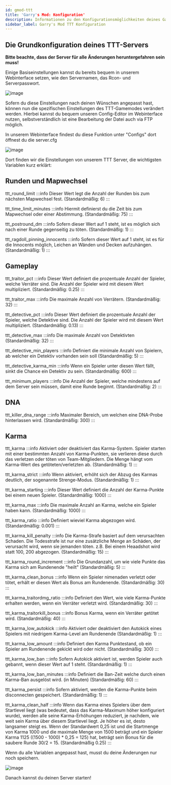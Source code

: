 ```yaml
---
id: gmod-ttt
title: 'Garry's Mod: Konfiguration'
description: Informationen zu den Konfigurationsmöglichkeiten deines Garry's Mod TTT-Server von ZAP-Hosting - ZAP-Hosting.com Dokumentation
sidebar_label: Garry's Mod TTT Konfiguration
---
```


## Die Grundkonfiguration deines TTT-Servers

**Bitte beachte, dass der Server für alle Änderungen heruntergefahren sein muss!**

Einige Basiseinstellungen kannst du bereits bequem in unserem Webinterface setzen, wie den Servernamen, das Rcon- und Serverpasswort.

![image](https://user-images.githubusercontent.com/26007280/189975778-3bc41b8b-c637-4f29-a7c5-7b80f184a70f.png)

Sofern du diese Einstellungen nach deinen Wünschen angepasst hast, können nun die spezifischen Einstellungen des TTT-Gamemodes verändert werden. Hierbei kannst du bequem unseren Config-Editor im Webinterface nutzen, selbstverständlich ist eine Bearbeitung der Datei auch via FTP möglich.

In unserem Webinterface findest du diese Funktion unter "Configs" dort öffnest du die server.cfg

![image](https://user-images.githubusercontent.com/26007280/189975802-380b6ba8-70a1-49d2-8994-b83c199cf929.png)

Dort finden wir die Einstellungen von unserem TTT Server, die wichtigsten Variablen kurz erklärt:

## Runden und Mapwechsel
ttt_round_limit 
:::info
Dieser Wert legt die Anzahl der Runden bis zum nächsten Mapwechsel fest. (Standardmäßig: 6)
:::

ttt_time_limit_minutes
:::info
Hiermit definierst du die Zeit bis zum Mapwechsel oder einer Abstimmung. (Standardmäßig: 75)
:::

ttt_postround_dm
:::info
Sofern dieser Wert auf 1 steht, ist es möglich sich nach einer Runde gegenseitig zu töten. (Standardmäßig: 1)
:::

ttt_ragdoll_pinning_innocents 
:::info
Sofern dieser Wert auf 1 steht, ist es für die Innocents möglich, Leichen an Wänden und Decken aufzuhängen. (Standardmäßig: 1)
:::

## Gameplay
ttt_traitor_pct
:::info
Dieser Wert definiert die prozentuale Anzahl der Spieler, welche Verräter sind. Die Anzahl der Spieler wird mit diesem Wert multipliziert. (Standardmäßig: 0.25)
:::

ttt_traitor_max
:::info
Die maximale Anzahl von Verrätern. (Standardmäßig: 32)
:::

ttt_detective_pct 
:::info
Dieser Wert definiert die prozentuale Anzahl der Spieler, welche Detektive sind. Die Anzahl der Spieler wird mit diesem Wert multipliziert. (Standardmäßig: 0.13)
:::

ttt_detective_max
:::info
Die maximale Anzahl von Detektivten (Standardmäßig: 32)
:::

ttt_detective_min_players
:::info
Definiert die minimale Anzahl von Spielern, ab welcher ein Detektiv vorhanden sein soll (Standardmäßig: 5)
:::

ttt_detective_karma_min
:::info
Wenn ein Spieler unter diesen Wert fällt, sinkt die Chance ein Detektiv zu sein. (Standardmäßig: 600)
:::

ttt_minimum_players
:::info
Die Anzahl der Spieler, welche mindestens auf dem Server sein müssen, damit eine Runde beginnt. (Standardmäßig: 2)
:::

## DNA
ttt_killer_dna_range
:::info
Maximaler Bereich, um welchen eine DNA-Probe hinterlassen wird. (Standardmäßig: 300)
:::

## Karma
ttt_karma
:::info
Aktiviert oder deaktiviert das Karma-System. Spieler starten mit einer bestimmten Anzahl von Karma-Punkten, sie verlieren diese durch das verletzen oder töten von Team-Mitgliedern. Die Menge hängt vom Karma-Wert des getöteten/verletzten ab. (Standardmäßig: 1)
:::

ttt_karma_strict
:::info
Wenn aktiviert, erhöht sich der Abzug des Karmas deutlich, der sogenannte Strenge-Modus. (Standardmäßig: 1)
:::

ttt_karma_starting
:::info
Dieser Wert definiert die Anzahl der Karma-Punkte bei einem neuen Spieler. (Standardmäßig: 1000)
:::

ttt_karma_max
:::info
Die maximale Anzahl an Karma, welche ein Spieler haben kann. (Standardmäßig: 1000)
:::

ttt_karma_ratio
:::info
Definiert wieviel Karma abgezogen wird. (Standardmäßig: 0.001)
:::

ttt_karma_kill_penalty
:::info
Die Karma-Strafe basiert auf dem verursachten Schaden. Die Todesstrafe ist nur eine zusätzliche Menge an Schäden, der verursacht wird, wenn sie jemanden töten. z.B. Bei einem Heaadshot wird statt 100, 200 abgezogen. (Standardmäßig: 15)
:::

ttt_karma_round_increment
:::info
Die Grundanzahl, um wie viele Punkte das Karma sich am Rundenende "heilt" (Standardmäßig: 5)
:::

ttt_karma_clean_bonus
:::info
Wenn ein Spieler nimenaden verletzt oder tötet, erhält er diesen Wert als Bonus am Rundenende. (Standardmäßig: 30)
:::

ttt_karma_traitordmg_ratio 
:::info
Definiert den Wert, wie viele Karma-Punkte erhalten werden, wenn ein Verräter verletzt wird. (Standardmäßig: 30)
:::

ttt_karma_traitorkill_bonus
:::info
Bonus Karma, wenn ein Verräter getötet wird. (Standardmäßig: 40)
:::

ttt_karma_low_autokick
:::info
Aktiviert oder deaktiviert den Autokick eines Spielers mit niedrigem Karma-Level am Rundenende (Standardmäßig: 1)
:::

ttt_karma_low_amount
:::info
Definiert den Karma Punktestand, ob ein Spieler am Rundenende gekickt wird oder nicht. (Standardmäßig: 300)
:::

ttt_karma_low_ban
:::info
Sofern Autokick aktiviert ist, werden Spieler auch gebannt, wenn dieser Wert auf 1 steht. (Standardmäßig: 1)
:::

ttt_karma_low_ban_minutes
:::info
Definiert die Ban-Zeit welche durch einen Karma-Ban ausgelöst wird. (in Minuten) (Standardmäßig: 60)
:::

ttt_karma_persist
:::info
Sofern aktiviert, werden die Karma-Punkte beim disconnecten gespeichert. (Standardmäßig: 1)
:::

ttt_karma_clean_half
:::info
Wenn das Karma eines Spielers über dem Startlevel liegt (was bedeutet, dass das Karma-Maximum höher konfiguriert wurde), werden alle seine Karma-Erhöhungen reduziert, je nachdem, wie weit sein Karma über diesem Startlevel liegt. Je höher es ist, desto langsamer steigt es. Wenn der Standardwert 0,25 ist und die Startmenge von Karma 1000 und die maximale Menge von 1500 beträgt und ein Spieler Karma 1125 ((1500 - 1000) * 0,25 = 125) hat, beträgt sein Bonus für die saubere Runde 30/2 = 15. (Standardmäßig 0.25)
:::

Wenn du alle Variablen angepasst hast, musst du deine Änderungen nur noch speichern.

![image](https://user-images.githubusercontent.com/26007280/189975845-f8aa61c6-b68e-46b1-8b8e-45ea91052859.png)

Danach kannst du deinen Server starten! 
